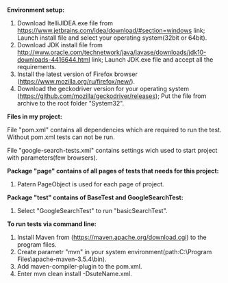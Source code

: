 **Environment setup:**
1. Download ItelliJIDEA.exe file from https://www.jetbrains.com/idea/download/#section=windows link;
Launch install file and select your operating system(32bit or 64bit).
2. Download JDK install file from http://www.oracle.com/technetwork/java/javase/downloads/jdk10-downloads-4416644.html link;
Launch JDK.exe file and accept all the requirements.
3. Install the latest version of Firefox browser (https://www.mozilla.org/ru/firefox/new/).
4. Download the geckodriver version for your operating system (https://github.com/mozilla/geckodriver/releases);
Put the file from archive to the root folder "System32".

**Files in my project:**

File "pom.xml" contains all dependencies which are required to run the test. Without pom.xml 
tests can not be run. 

File "google-search-tests.xml" contains settings wich used to start project with parameters(few browsers).


**Package "page" contains of all pages of tests that needs for this project:**
1. Patern PageObject is used for each page of project.
 
**Package "test" contains of BaseTest and GoogleSearchTest:**
1. Select "GoogleSearchTest" to run "basicSearchTest".
 
**To run tests via command line:**
1. Install Maven from (https://maven.apache.org/download.cgi) to the program files.
2. Create parametr "mvn" in your system environment(path:C:\Program Files\apache-maven-3.5.4\bin).
3. Add maven-compiler-plugin to the pom.xml.               
4. Enter mvn clean install -DsuteName.xml.